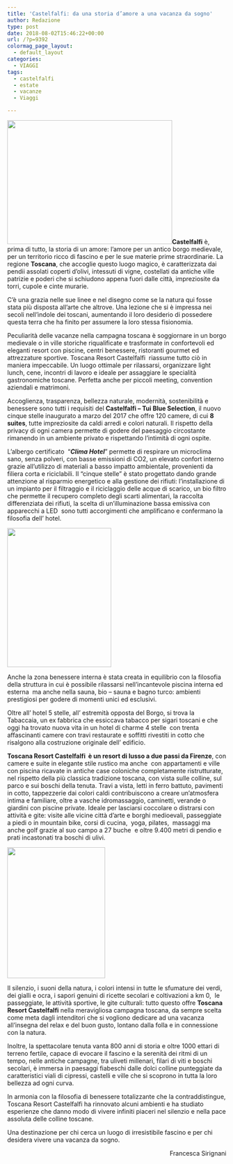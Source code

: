 ```yaml
---
title: 'Castelfalfi: da una storia d’amore a una vacanza da sogno'
author: Redazione
type: post
date: 2018-08-02T15:46:22+00:00
url: /?p=9392
colormag_page_layout:
  - default_layout
categories:
  - VIAGGI
tags:
  - castelfalfi
  - estate
  - vacanze
  - Viaggi

---
```

<img decoding="async" loading="lazy" class=" wp-image-9396 alignleft" src="https://progressonline.it/wp-content/uploads/2018/08/01.-Castelfalfi-300x225.jpg" alt="" width="379" height="284" />**Castelfalfi** è, prima di tutto, la storia di un amore: l’amore per un antico borgo medievale, per un territorio ricco di fascino e per le sue materie prime straordinarie. La regione **Toscana**, che accoglie questo luogo magico, è caratterizzata dai pendii assolati coperti d’olivi, intessuti di vigne, costellati da antiche ville patrizie e poderi che si schiudono appena fuori dalle città, impreziosite da torri, cupole e cinte murarie.

C’è una grazia nelle sue linee e nel disegno come se la natura qui fosse stata più disposta all’arte che altrove. Una lezione che si è impressa nei secoli nell’indole dei toscani, aumentando il loro desiderio di possedere questa terra che ha finito per assumere la loro stessa fisionomia.

Peculiarità delle vacanze nella campagna toscana è soggiornare in un borgo medievale o in ville storiche riqualificate e trasformate in confortevoli ed eleganti resort con piscine, centri benessere, ristoranti gourmet ed attrezzature sportive. Toscana Resort Castelfalfi  riassume tutto ciò in maniera impeccabile. Un luogo ottimale per rilassarsi, organizzare light lunch, cene, incontri di lavoro e ideale per assaggiare le specialità gastronomiche toscane. Perfetta anche per piccoli meeting, convention aziendali e matrimoni.

Accoglienza, trasparenza, bellezza naturale, modernità, sostenibilità e benessere sono tutti i requisiti del **Castelfalfi – Tui Blue Selection**, il nuovo cinque stelle inaugurato a marzo del 2017 che offre 120 camere, di cui **8 suites**, tutte impreziosite da caldi arredi e colori naturali. Il rispetto della privacy di ogni camera permette di godere del paesaggio circostante rimanendo in un ambiente privato e rispettando l’intimità di ogni ospite.

L’albergo certificato  “_**Clima Hotel**_” permette di respirare un microclima sano, senza polveri, con basse emissioni di CO2, un elevato confort interno grazie all’utilizzo di materiali a basso impatto ambientale, provenienti da filiera corta e riciclabili. Il “cinque stelle” è stato progettato dando grande attenzione al risparmio energetico e alla gestione dei rifiuti: l’installazione di un impianto per il filtraggio e il riciclaggio delle acque di scarico, un bio filtro che permette il recupero completo degli scarti alimentari, la raccolta differenziata dei rifiuti, la scelta di un’illuminazione bassa emissiva con apparecchi a LED  sono tutti accorgimenti che amplificano e confermano la filosofia dell’ hotel.

<img decoding="async" loading="lazy" class="wp-image-9394 alignright" src="https://progressonline.it/wp-content/uploads/2018/08/download-1-225x300.jpg" alt="" width="239" height="319" /> 

Anche la zona benessere interna è stata creata in equilibrio con la filosofia della struttura in cui è possibile rilassarsi nell’incantevole piscina interna ed esterna  ma anche nella sauna, bio – sauna e bagno turco: ambienti prestigiosi per godere di momenti unici ed esclusivi.

Oltre all’ hotel 5 stelle, all’ estremità opposta del Borgo, si trova la Tabaccaia, un ex fabbrica che essiccava tabacco per sigari toscani e che oggi ha trovato nuova vita in un hotel di charme 4 stelle  con trenta affascinanti camere con travi restaurate e soffitti rivestiti in cotto che risalgono alla costruzione originale dell’ edificio.

**Toscana Resort Castelfalfi  è un resort di lusso a due passi da Firenze**, con camere e suite in elegante stile rustico ma anche  con appartamenti e ville con piscina ricavate in antiche case coloniche completamente ristrutturate, nel rispetto della più classica tradizione toscana, con vista sulle colline, sul parco e sui boschi della tenuta. Travi a vista, letti in ferro battuto, pavimenti in cotto, tappezzerie dai colori caldi contribuiscono a creare un’atmosfera intima e familiare, oltre a vasche idromassaggio, caminetti, verande o giardini con piscine private. Ideale per lasciarsi coccolare o distrarsi con attività e gite: visite alle vicine città d’arte e borghi medioevali, passeggiate a piedi o in mountain bike, corsi di cucina,  yoga, pilates,  massaggi ma anche golf grazie al suo campo a 27 buche  e oltre 9.400 metri di pendio e prati incastonati tra boschi di ulivi.

<img decoding="async" loading="lazy" class="size-medium wp-image-9395 alignleft" src="https://progressonline.it/wp-content/uploads/2018/08/download-225x300.jpg" alt="" width="225" height="300" /> 

Il silenzio, i suoni della natura, i colori intensi in tutte le sfumature dei verdi, dei gialli e ocra, i sapori genuini di ricette secolari e coltivazioni a km 0,  le passeggiate, le attività sportive, le gite culturali: tutto questo offre **Toscana Resort Castelfalfi** nella meravigliosa campagna toscana, da sempre scelta come meta dagli intenditori che si vogliono dedicare ad una vacanza all’insegna del relax e del buon gusto, lontano dalla folla e in connessione con la natura.

Inoltre, la spettacolare tenuta vanta 800 anni di storia e oltre 1000 ettari di terreno fertile, capace di evocare il fascino e la serenità dei ritmi di un tempo, nelle antiche campagne, tra uliveti millenari, filari di viti e boschi secolari, è immersa in paesaggi fiabeschi dalle dolci colline punteggiate da caratteristici viali di cipressi, castelli e ville che si scoprono in tutta la loro bellezza ad ogni curva.

In armonia con la filosofia di benessere totalizzante che la contraddistingue, Toscana Resort Castelfalfi ha rinnovato alcuni ambienti e ha studiato esperienze che danno modo di vivere infiniti piaceri nel silenzio e nella pace assoluta delle colline toscane.

Una destinazione per chi cerca un luogo di irresistibile fascino e per chi desidera vivere una vacanza da sogno.

<p style="text-align: right;">
  Francesca Sirignani
</p>